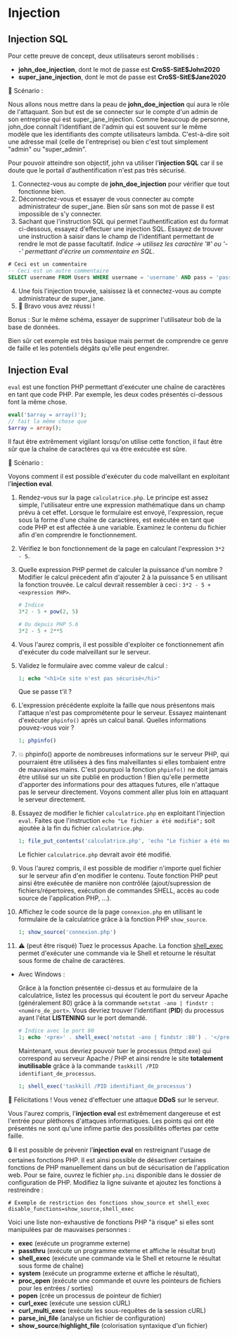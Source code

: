 # Injection

## Injection SQL

Pour cette preuve de concept, deux utilisateurs seront mobilisés :

- **john_doe_injection**, dont le mot de passe est **CroSS-SitE\$John2020**
- **super_jane_injection**, dont le mot de passe est **CroSS-SitE\$Jane2020**

:bookmark_tabs: Scénario :

Nous allons nous mettre dans la peau de **john_doe_injection** qui aura le rôle de l'attaquant. Son but est de se connecter sur le compte d'un admin de son entreprise qui est super_jane_injection.
Comme beaucoup de personne, john_doe connaît l'identifiant de l'admin qui est souvent sur le même modèle que les identifiants des compte utilisateurs lambda. C'est-à-dire soit une adresse mail (celle de l'entreprise) ou bien c'est tout simplement "admin" ou "super_admin".

Pour pouvoir atteindre son objectif, john va utiliser l'**injection SQL** car il se doute que le portail d'authentification n'est pas très sécurisé.

1. Connectez-vous au compte de **john_doe_injection** pour vérifier que tout fonctionne bien.
2. Déconnectez-vous et essayer de vous connecter au compte administrateur de super_jane. Bien sûr sans son mot de passe il est impossible de s'y connecter.
3. Sachant que l'instruction SQL qui permet l'authentification est du format ci-dessous, essayez d'effectuer une injection SQL. Essayez de trouver une instruction à saisir dans le champ de l'identifiant permettant de rendre le mot de passe facultatif. _Indice -> utilisez les caractère '#' ou '--' permettant d'écrire un commentaire en SQL_.

```sql
# Ceci est un commentaire
-- Ceci est un autre commentaire
SELECT username FROM Users WHERE username = 'username' AND pass = 'password';
```

4. Une fois l'injection trouvée, saisissez là et connectez-vous au compte administrateur de super_jane.
5. :tada: Bravo vous avez réussi !

Bonus : Sur le même schéma, essayer de supprimer l'utilisateur bob de la base de données.

Bien sûr cet exemple est très basique mais permet de comprendre ce genre de faille et les potentiels dégâts qu'elle peut engendrer.

## Injection Eval

`eval` est une fonction PHP permettant d'exécuter une chaîne de caractères en tant que code PHP. Par exemple, les deux codes présentés ci-dessous font la même chose.

```php
eval('$array = array()');
// fait la même chose que
$array = array();
```

Il faut être extrêmement vigilant lorsqu'on utilise cette fonction, il faut être sûr que la chaîne de caractères qui va être exécutée est sûre.

:bookmark_tabs: Scénario :

Voyons comment il est possible d'exécuter du code malveillant en exploitant l'**injection eval**.

1. Rendez-vous sur la page `calculatrice.php`. Le principe est assez simple, l'utilisateur entre une expression mathématique dans un champ prévu à cet effet. Lorsque le formulaire est envoyé, l'expression, reçue sous la forme d'une chaîne de caractères, est exécutée en tant que code PHP et est affectée à une variable. Examinez le contenu du fichier afin d'en comprendre le fonctionnement.
2. Vérifiez le bon fonctionnement de la page en calculant l'expression `3*2 - 5`.
3. Quelle expression PHP permet de calculer la puissance d'un nombre ? Modifier le calcul précedent afin d'ajouter 2 à la puissance 5 en utilisant la fonction trouvée. Le calcul devrait ressembler à ceci : `3*2 - 5 + <expression PHP>`.

   ```php
   # Indice
   3*2 - 5 + pow(2, 5)

   # Ou depuis PHP 5.6
   3*2 - 5 + 2**5
   ```

4. Vous l'aurez compris, il est possible d'exploiter ce fonctionnement afin d'exécuter du code malveillant sur le serveur.
5. Validez le formulaire avec comme valeur de calcul :

   ```php
   1; echo "<h1>Ce site n'est pas sécurisé</hi>"
   ```

   Que se passe t'il ?

6. L'expression précédente exploite la faille que nous présentons mais l'attaque n'est pas comprométente pour le serveur. Essayez maintenant d'exécuter `phpinfo()` après un calcul banal. Quelles informations pouvez-vous voir ?

   ```php
   1; phpinfo()
   ```

7. :collision: phpinfo() apporte de nombreuses informations sur le serveur PHP, qui pourraient être utilisées à des fins malveillantes si elles tombaient entre de mauvaises mains. C'est pourquoi la fonction `phpinfo()` ne doit jamais être utilisé sur un site publié en production ! Bien qu'elle permette d'apporter des informations pour des attaques futures, elle n'attaque pas le serveur directement. Voyons comment aller plus loin en attaquant le serveur directement.
8. Essayez de modifier le fichier `calculatrice.php` en exploitant l'injection `eval`. Faites que l'instruction `echo "Le fichier a été modifié";` soit ajoutée à la fin du fichier `calculatrice.php`.

   ```php
   1; file_put_contents('calculatrice.php', 'echo "Le fichier a été modifié";', FILE_APPEND | LOCK_EX);
   ```

   Le fichier `calculatrice.php` devrait avoir été modifié.

9. Vous l'aurez compris, il est possible de modifier n'importe quel fichier sur le serveur afin d'en modifier le contenu. Toute fonction PHP peut ainsi être exécutée de manière non contrôlée (ajout/supression de fichiers/répertoires, exécution de commandes SHELL, accès au code source de l'application PHP, ...).
10. Affichez le code source de la page `connexion.php` en utilisant le formulaire de la calculatrice grâce à la fonction PHP `show_source`.

    ```php
    1; show_source('connexion.php')
    ```

11. :warning: (peut être risqué) Tuez le processus Apache. La fonction [shell_exec](https://www.php.net/manual/fr/function.shell-exec.php) permet d'exécuter une commande via le Shell et retourne le résultat sous forme de chaîne de caractères.

- Avec Windows :

  Grâce à la fonction présentée ci-dessus et au formulaire de la calculatrice, listez les processus qui écoutent le port du serveur Apache (généralement 80) grâce à la commande `netstat -ano | findstr :<numéro_de_port>`. Vous devriez trouver l'identifiant (**PID**) du processus ayant l'état **LISTENING** sur le port demandé.

  ```php
  # Indice avec le port 80
  1; echo '<pre>' . shell_exec('netstat -ano | findstr :80') . '</pre>'
  ```

  Maintenant, vous devriez pouvoir tuer le processus (httpd.exe) qui correspond au serveur Apache / PHP et ainsi rendre le site **totalement inutilisable** grâce à la commande `taskkill /PID identifiant_de_processus`.

  ```php
  1; shell_exec('taskkill /PID identifiant_de_processus')
  ```

:tada: Félicitations ! Vous venez d'effectuer une attaque **DDoS** sur le serveur.

Vous l'aurez compris, l'**injection eval** est extrêmement dangereuse et est l'entrée pour pléthores d'attaques informatiques. Les points qui ont été présentés ne sont qu'une infime partie des possibilités offertes par cette faille.

:lock: Il est possible de prévenir l'**injection eval** en restreignant l'usage de certaines fonctions PHP. Il est ainsi possible de désactiver certaines fonctions de PHP manuellement dans un but de sécurisation de l'application web. Pour se faire, ouvrez le fichier `php.ini` disponible dans le dossier de configuration de PHP. Modifiez la ligne suivante et ajoutez les fonctions à restreindre :

```
# Exemple de restriction des fonctions show_source et shell_exec
disable_functions=show_source,shell_exec
```

Voici une liste non-exhaustive de fonctions PHP "à risque" si elles sont manipulées par de mauvaises personnes :

- **exec** (exécute un programme externe)
- **passthru** (exécute un programme externe et affiche le résultat brut)
- **shell_exec** (exécute une commande via le Shell et retourne le résultat sous forme de chaîne)
- **system** (exécute un programme externe et affiche le résultat),
- **proc_open** (exécute une commande et ouvre les pointeurs de fichiers pour les entrées / sorties)
- **popen** (crée un processus de pointeur de fichier)
- **curl_exec** (exécute une session cURL)
- **curl_multi_exec** (exécute les sous-requêtes de la session cURL)
- **parse_ini_file** (analyse un fichier de configuration)
- **show_source**/**highlight_file** (colorisation syntaxique d'un fichier)
